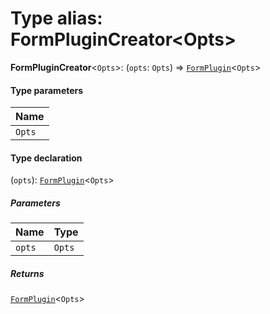 # Type alias: FormPluginCreator\<Opts>

**FormPluginCreator**<`Opts`>: (`opts`: `Opts`) => [`FormPlugin`](/auto-docs/free-layout-editor/classes/FormPlugin.md)<`Opts`>

#### Type parameters

| Name |
| :------ |
| `Opts` |

#### Type declaration

(`opts`): [`FormPlugin`](/auto-docs/free-layout-editor/classes/FormPlugin.md)<`Opts`>

##### Parameters

| Name | Type |
| :------ | :------ |
| `opts` | `Opts` |

##### Returns

[`FormPlugin`](/auto-docs/free-layout-editor/classes/FormPlugin.md)<`Opts`>
